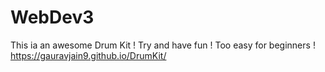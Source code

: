 # WebDev3
This ia an awesome Drum Kit ! Try and have fun ! Too easy for beginners !
https://gauravjain9.github.io/DrumKit/
